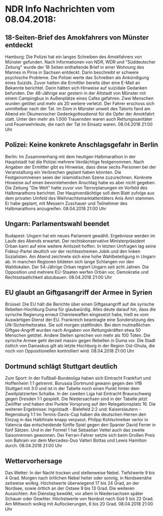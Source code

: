 # NDR Info Nachrichten vom 08.04.2018:


## 18-Seiten-Brief des Amokfahrers von Münster entdeckt
Hamburg: Die Polizei hat ein langes Schreiben des Amokfahrers von Münster gefunden. Nach Informationen von NDR, WDR und "Süddeutscher Zeitung" wurde der 18 Seiten enthaltende Brief in einer Wohnung des Mannes in Pirna in Sachsen entdeckt. Darin beschreibt er schwere psychische Probleme. Die Polizei werte das Schreiben als Ankündigung eines Suizids. Zuvor hatten die Ermittler bereits über eine E-Mail an Bekannte berichtet. Darin hätten sich Hinweise auf suizidale Gedanken befunden. Der 48-Jährige war gestern in der Altstadt von Münster mit einem Campingbus in Außenplätze eines Cafes gefahren. Zwei Menschen wurden getötet und mehr als 20 weitere verletzt. Der Fahrer erschoss sich unmittelbar nach der Tat. Im Dom in Münster unweit des Tatorts fand am Abend ein Ökumenischer Gedenkgottesdienst für die Opfer der Amokfahrt statt. Unter den mehr als 1.000 Trauernden waren auch Rettungssanitäter und Feuerwehrleute, die nach der Tat im Einsatz waren. 08.04.2018 21:00 Uhr 

## Polizei: Keine konkrete Anschlagsgefahr in Berlin
Berlin: Im Zusammenhang mit dem heutigen Halbmarathon in der Hauptstadt hat die Polizei mehrere Verdächtige festgenommen. Nach Angaben der Ermittler gibt es Hinweise, dass diese sechs Personen bei der Veranstaltung ein Verbrechen geplant haben könnten. Die Festgenommenen seien der islamistischen Szene zuzurechnen. Konkrete Hinweise auf einen bevorstehenden Anschlag habe es aber nicht gegeben. Die Zeitung "Die Welt" hatte zuvor von Terrorplanungen im Vorfeld des Halbmarathons berichtet. Der Hauptverdächtige soll dem Blatt zufolge aus dem privaten Umfeld des Weihnachtsmarktattentäters Anis Amri stammen. Er habe geplant, mit Messern Zuschauer und Teilnehmer des Halbmarathons anzugreifen. 08.04.2018 21:00 Uhr 

## Ungarn: Parlamentswahl beendet
Budapest:	Ungarn hat ein neues Parlament gewählt. Ergebnisse werden im Laufe des Abends erwartet. Der rechtskonservative Ministerpräsident Orban kann auf eine weitere Amtszeit hoffen. In letzten Umfragen lag seine Fidesz-Partei deutlich vor der rechtsextremen Jobik und den linken Sozialisten. Am Abend zeichnete sich eine hohe Wahlbeteiligung in Ungarn ab. In manchen Regionen bildeten sich lange Schlangen vor den Wahllokalen. Der 54-Jährige Orban regiert Ungarn seit acht Jahren. Die Opposition und mehrere EU-Staaten werfen Orbán vor, Demokratie und Rechtsstaatlichkeit abzubauen. 08.04.2018 21:00 Uhr 

## EU glaubt an Giftgasangriff der Armee in Syrien
Brüssel:	Die EU hält die Berichte über einen Giftgasangriff auf die syrische Rebellen-Hochburg Duma für glaubwürdig. Alles deute darauf hin, dass die syrische Regierung erneut Chemiewaffen eingesetzt habe, hieß es vom Auswärtigen Dienst der EU. Frankreich beantragte eine Sondersitzung des UN-Sicherheitsrates. Sie soll morgen stattfinden. Bei dem mutmaßlichen Giftgas-Angriff wurden nach Angaben von Rettungskräften etwa 50 Menschen getötet. Andere Stellen sprechen von mehr als 100 Toten. Die syrische Armee geht derzeit massiv gegen Rebellen in Duma vor. Die Stadt östlich von Damaskus gilt als letzte Hochburg in der Region Ost-Ghuta, die noch von Oppositionellen kontrolliert wird. 08.04.2018 21:00 Uhr 

## Dortmund schlägt Stuttgart deutlich
Zum Sport: In der Fußball-Bundesliga haben sich Eintracht Frankfurt und Hoffenheim 1:1 getrennt. Borussia Dortmund gewann gegen den VfB Stuttgart mit 3:0 und ist in der Tabelle noch einen Punkt hinter dem Zweitplatzierten Schalke. In der zweiten Liga hat Eintracht Braunschweig gegen Dresden 1:1 gespielt. Die Niedersachsen sind in der Tabelle jetzt Zwölfter und haben drei Punkte Vorsprung auf den Relegationsplatz 16. Die weiteren Ergebnisse: Ingolstadt - Bielefeld 2:2
und: Kaiserslautern - Regensburg 1:1 Im Tennis-Davis-Cup haben die deutschen Herren den Einzug in das Halbfinale knapp verpasst. Philipp Kohlschreiber verlor in Valencia das entscheidende fünfte Spiel gegen den Spanier David Ferrer in fünf Sätzen. Und in der Formel 1 hat Sebastian Vettel auch das zweite Saisonrennen gewonnen. Der Ferrari-Fahrer setzte sich beim Großen Preis von Bahrain vor dem Mercedes-Duo Valteri Bottas und Lewis Hamilton durch. 08.04.2018 21:00 Uhr 

## Wettervorhersage
Das Wetter: In der Nacht trocken und stellenweise Nebel. Tiefstwerte 9 bis 4 Grad. Morgen nach örtlichen Nebel heiter oder sonnig, in Nordseenähe zeitweise wolkig. Höchstwerte überwiegend 17  bis 24 Grad, an der Nordsee, sowie örtlich an der Ostsee 9 bis 13 Grad. Die weiteren Aussichten: Am Dienstag bewölkt, vor allem in Niedersachsen später Schauer oder Gewitter. Höchstwerte von Nordost nach Süd 5 bis 22 Grad. Am Mittwoch wolkig mit Auflockerungen, 6 bis 20 Grad. 08.04.2018 21:00 Uhr 
